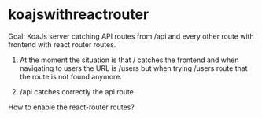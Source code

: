 # koajswithreactrouter

Goal: KoaJs server catching API routes from /api and every other route with frontend with react router routes.

1) At the moment the situation is that / catches the frontend and when navigating to users the URL is /users but when trying /users route that the route is not found anymore.

2) /api catches correctly the api route.

How to enable the react-router routes?
